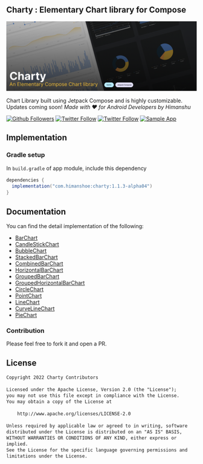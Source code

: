 ## Charty : Elementary Chart library for Compose

![Charty](img/charty-banner.png)

Chart Library built using Jetpack Compose and is highly customizable. Updates coming soon!
_Made with ❤️ for Android Developers by Himanshu_

[![Github Followers](https://img.shields.io/github/followers/hi-manshu?label=Follow&style=social)](https://github.com/hi-manshu)
[![Twitter Follow](https://img.shields.io/twitter/follow/hi_man_shoe?label=Follow&style=social)](https://twitter.com/hi_man_shoe)
[![Twitter Follow](https://img.shields.io/badge/Featured%20in%20androidweekly.net-%23532-orange)](https://androidweekly.net/issues/issue-532)
[![Sample App](https://img.shields.io/github/v/release/hi-manshu/Charty?color=7885FF&label=Sample%20App&logo=android&style=for-the-badge)](https://github.com/hi-manshu/Charty/releases/latest/download/charty-sample.apk)

## Implementation

### Gradle setup

In `build.gradle` of app module, include this dependency

```gradle
dependencies {
  implementation("com.himanshoe:charty:1.1.3-alpha04")
}
```

## Documentation
You can find the detail implementation of the following:

- [BarChart](docs/BarChart.md)
- [CandleStickChart](docs/CandleStickChart.md)
- [BubbleChart](docs/BubbleChart.md)
- [StackedBarChart](docs/StackedBarChart.md)
- [CombinedBarChart](docs/CombinedBarChart.md)
- [HorizontalBarChart](docs/HorizontalBarChart.md)
- [GroupedBarChart](docs/GroupedBarChart.md)
- [GroupedHorizontalBarChart](docs/GroupedHorizontalBarChart.md)
- [CircleChart](docs/CircleChart.md)
- [PointChart](docs/PointChart.md)
- [LineChart](docs/LineChart.md)
- [CurveLineChart](docs/CurveLineChart.md)
- [PieChart](docs/PieChart.md)


### Contribution
Please feel free to fork it and open a PR.

## License

    Copyright 2022 Charty Contributors

    Licensed under the Apache License, Version 2.0 (the "License");
    you may not use this file except in compliance with the License.
    You may obtain a copy of the License at

        http://www.apache.org/licenses/LICENSE-2.0

    Unless required by applicable law or agreed to in writing, software
    distributed under the License is distributed on an "AS IS" BASIS,
    WITHOUT WARRANTIES OR CONDITIONS OF ANY KIND, either express or implied.
    See the License for the specific language governing permissions and
    limitations under the License.


